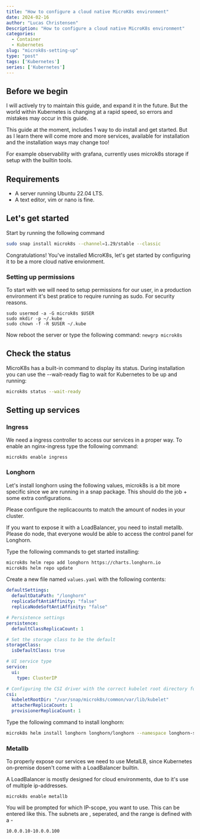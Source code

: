 ```yaml
---
title: "How to configure a cloud native MicroK8s environment"
date: 2024-02-16
author: "Lucas Christensen"
Description: "How to configure a cloud native MicroK8s environment"
categories:
  - Container
  - Kubernetes
slug: "microk8s-setting-up"
type: "post"
tags: ['Kubernetes']
series: ['Kubernetes']
---
```


## Before we begin
I will actively try to maintain this guide, and expand it in the future. But the world within Kubernetes is changing at a rapid speed, so errors and mistakes may occur in this guide. 

This guide at the moment, includes 1 way to do install and get started. But as I learn there will come more and more services, available for installation and the installation ways may change too!

For example observability with grafana, currently uses microk8s storage if setup with the builtin tools.

## Requirements
- A server running Ubuntu 22.04 LTS.
- A text editor, vim or nano is fine.

## Let's get started

Start by running the following command

``` bash
sudo snap install microk8s --channel=1.29/stable --classic
```

Congratulations! You've installed MicroK8s, let's get started by configuring it to be a more cloud native envionment.

### Setting up permissions
To start with we will need to setup permissions for our user, in a production environment it's best pratice to require running as sudo. For security reasons.

```
sudo usermod -a -G microk8s $USER
sudo mkdir -p ~/.kube
sudo chown -f -R $USER ~/.kube
```

Now reboot the server or type the following command: ```newgrp microk8s```

## Check the status

MicroK8s has a built-in command to display its status. During installation you can use the --wait-ready flag to wait for Kubernetes to be up and running:

``` bash
microk8s status --wait-ready
```

## Setting up services

### Ingress

We need a ingress controller to access our services in a proper way. To enable an nginx-ingress type the following command:

```
microk8s enable ingress
```

### Longhorn

Let's install longhorn using the following values, microk8s is a bit more specific since we are running in a snap package. This should do the job + some extra configurations.

Please configure the replicacounts to match the amount of nodes in your cluster.

If you want to expose it with a LoadBalancer, you need to install metallb.
Please do node, that everyone would be able to access the control panel for Longhorn.

Type the following commands to get started installing:

``` bash
microk8s helm repo add longhorn https://charts.longhorn.io
microk8s helm repo update
```

Create a new file named `values.yaml` with the following contents:

``` yaml
defaultSettings:
  defaultDataPath: "/longhorn"
  replicaSoftAntiAffinity: "false"
  replicaNodeSoftAntiAffinity: "false"

# Persistence settings
persistence:
  defaultClassReplicaCount: 1

# Set the storage class to be the default
storageClass:
  isDefaultClass: true

# UI service type
service:
  ui:
    type: ClusterIP

# Configuring the CSI driver with the correct kubelet root directory for MicroK8s
csi:
  kubeletRootDir: "/var/snap/microk8s/common/var/lib/kubelet"
  attacherReplicaCount: 1 
  provisionerReplicaCount: 1
```

Type the following command to install longhorn:

``` bash
microk8s helm install longhorn longhorn/longhorn --namespace longhorn-system --create-namespace -f values.yaml 
```

### Metallb
To properly expose our services we need to use MetalLB, since Kubernetes on-premise dosen't come with a LoadBalancer builtin.

A LoadBalancer is mostly designed for cloud environments, due to it's use of multiple ip-addresses.

```
microk8s enable metallb
```

You will be prompted for which IP-scope, you want to use. This can be entered like this. The subnets are , seperated, and the range is defined with a -
```
10.0.0.10-10.0.0.100
```